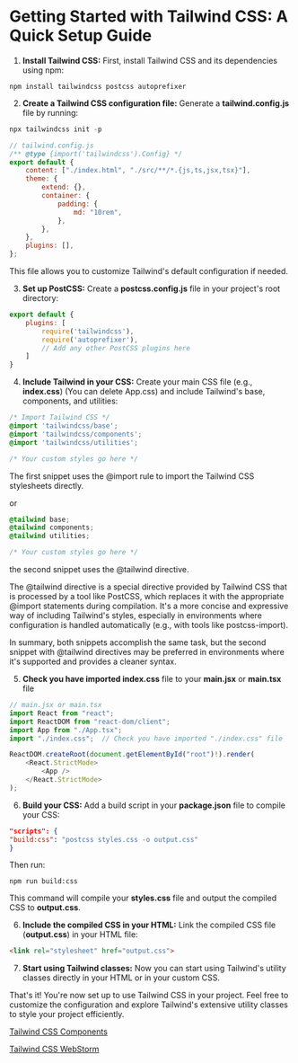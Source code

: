 # Getting Started with Tailwind CSS: A Quick Setup Guide

1. **Install Tailwind CSS:** First, install Tailwind CSS and its dependencies using npm:

```
npm install tailwindcss postcss autoprefixer
```

2. **Create a Tailwind CSS configuration file:** Generate a **tailwind.config.js** file by running:

```csharp
npx tailwindcss init -p
```

```javascript 
// tailwind.config.js
/** @type {import('tailwindcss').Config} */
export default {
    content: ["./index.html", "./src/**/*.{js,ts,jsx,tsx}"],
    theme: {
        extend: {},
        container: {
            padding: {
                md: "10rem",
            },
        },
    },
    plugins: [],
};
```

This file allows you to customize Tailwind's default configuration if needed.

3. **Set up PostCSS:** Create a **postcss.config.js** file in your project's root directory:

```javascript
export default {
    plugins: [
        require('tailwindcss'),
        require('autoprefixer'),
        // Add any other PostCSS plugins here
    ]
}
```

4. **Include Tailwind in your CSS:** Create your main CSS file (e.g., **index.css**) (You can delete App.css) and include Tailwind's base, components, and utilities:

```css
/* Import Tailwind CSS */
@import 'tailwindcss/base';
@import 'tailwindcss/components';
@import 'tailwindcss/utilities';

/* Your custom styles go here */
```

The first snippet uses the @import rule to import the Tailwind CSS stylesheets directly.

or 

```css
@tailwind base;
@tailwind components;
@tailwind utilities;

/* Your custom styles go here */
```
the second snippet uses the @tailwind directive.

The @tailwind directive is a special directive provided by Tailwind CSS that is processed by a tool like PostCSS, which replaces it with the appropriate @import statements during compilation. It's a more concise and expressive way of including Tailwind's styles, especially in environments where configuration is handled automatically (e.g., with tools like postcss-import).

In summary, both snippets accomplish the same task, but the second snippet with @tailwind directives may be preferred in environments where it's supported and provides a cleaner syntax.

5. **Check you have imported index.css** file to your **main.jsx** or **main.tsx** file  

```javascript
// main.jsx or main.tsx
import React from "react";
import ReactDOM from "react-dom/client";
import App from "./App.tsx";
import "./index.css";  // Check you have imported "./index.css" file

ReactDOM.createRoot(document.getElementById("root")!).render(
    <React.StrictMode>
        <App />
    </React.StrictMode>
);
```

6. **Build your CSS:** Add a build script in your **package.json** file to compile your CSS:

```json
"scripts": {
"build:css": "postcss styles.css -o output.css"
}
```

Then run:

```arduino
npm run build:css
```

This command will compile your **styles.css** file and output the compiled CSS to **output.css**.

6. **Include the compiled CSS in your HTML:** Link the compiled CSS file (**output.css**) in your HTML file:

```html
<link rel="stylesheet" href="output.css">
```

7. **Start using Tailwind classes:** Now you can start using Tailwind's utility classes directly in your HTML or in your custom CSS.

That's it! You're now set up to use Tailwind CSS in your project. Feel free to customize the configuration and explore Tailwind's extensive utility classes to style your project efficiently.

[Tailwind CSS Components](https://tailwindui.com/components?ref=sidebar)

[Tailwind CSS WebStorm](https://www.jetbrains.com/help/webstorm/tailwind-css.html)
